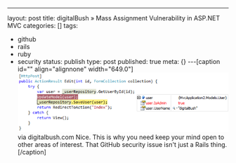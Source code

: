 ---
layout: post
title: digitalBush » Mass Assignment Vulnerability in ASP.NET MVC
categories: []
tags:
- github
- rails
- ruby
- security
status: publish
type: post
published: true
meta: {}
---[caption id="" align="alignnone" width="649.0"]
![via digitalbush.com Nice. This is why you need keep your mind open to other areas of interest. That GitHub security issue isn't just a Rails thing.](/squarespace_images/static_50d2902fe4b0959a0871a12c_50d29312e4b04687d9db341b_50d29312e4b04687d9db342a_1355977492110__img.png) via digitalbush.com Nice. This is why you need keep your mind open to other areas of interest. That GitHub security issue isn't just a Rails thing.[/caption]
